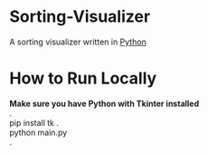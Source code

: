 # Sorting-Visualizer
A sorting visualizer written in [Python](https://docs.python.org/3/)

# How to Run Locally
**Make sure you have Python with Tkinter installed**<br />
.<br />
pip install tk
.<br />
python main.py<br />
.<br />

